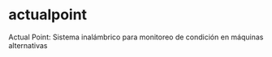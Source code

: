 # actualpoint
Actual Point: Sistema inalámbrico para monitoreo de condición en máquinas alternativas
